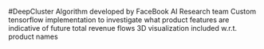 #DeepCluster
Algorithm developed by FaceBook AI Research team
Custom tensorflow implementation to investigate what product features are indicative of future total revenue flows
3D visualization included w.r.t. product names
